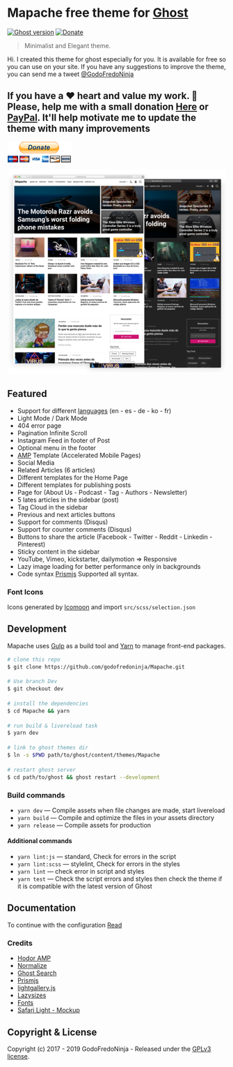 # Mapache free theme for [Ghost](https://github.com/tryghost/ghost/)

[![Ghost version](https://img.shields.io/badge/Ghost-3.x-brightgreen.svg)](https://github.com/TryGhost/Ghost)
[![Donate](https://img.shields.io/badge/donate-paypal-blue.svg)](https://www.paypal.me/godofredoninja)

> Minimalist and Elegant theme.

Hi. I created this theme for ghost especially for you.
It is available for free so you can use on your site. If you have any suggestions to improve the theme,  you can send me a tweet [@GodoFredoNinja](https://goo.gl/y3aivK)

## If you have a :heart: heart and value my work. :pray: Please, help me with a small donation [Here](https://www.paypal.com/cgi-bin/webscr?cmd=_s-xclick&hosted_button_id=4H53Q4RTPSFQW&source=url) or [PayPal](https://www.paypal.me/godofredoninja). It'll help motivate me to update the theme with many improvements

[![donate](./donate.gif)](https://www.paypal.me/godofredoninja)

![mapache theme for ghost](./screenshot.png)

## Featured

- Support for different [languages](http://themes.ghost.org/docs/i18n#section-how-to-add-any-language) (en - es - de - ko - fr)
- Light Mode / Dark Mode
- 404 error page
- Pagination Infinite Scroll
- Instagram Feed in footer of Post
- Optional menu in the footer
- [AMP](https://github.com/godofredoninja/Hodor-AMP-Template-for-Ghost) Template (Accelerated Mobile Pages)
- Social Media
- Related Articles (6 articles)
- Different templates for the Home Page
- Different templates for publishing posts
- Page for (About Us - Podcast - Tag - Authors - Newsletter)
- 5 lates articles in the sidebar (post)
- Tag Cloud in the sidebar
- Previous and next articles buttons
- Support for comments (Disqus)
- Support for counter comments (Disqus)
- Buttons to share the article (Facebook - Twitter - Reddit - Linkedin - Pinterest)
- Sticky content in the sidebar
- YouTube, Vimeo, kickstarter, dailymotion => Responsive
- Lazy image loading for better performance only in backgrounds
- Code syntax [Prismjs](http://prismjs.com/index.html#languages-list) Supported all syntax.

### Font Icons

Icons generated by [Icomoon](https://icomoon.io/app/#/select) and import  `src/scss/selection.json`

## Development

Mapache uses [Gulp](https://gulpjs.com/) as a build tool and [Yarn](https://yarnpkg.com/) to manage front-end packages.

```bash
# clone this repo
$ git clone https://github.com/godofredoninja/Mapache.git

# Use branch Dev
$ git checkout dev

# install the dependencies
$ cd Mapache && yarn

# run build & livereload task
$ yarn dev

# link to ghost themes dir
$ ln -s $PWD path/to/ghost/content/themes/Mapache

# restart ghost server
$ cd path/to/ghost && ghost restart --development
```

### Build commands

- `yarn dev` — Compile assets when file changes are made, start livereload
- `yarn build` — Compile and optimize the files in your assets directory
- `yarn release` — Compile assets for production

#### Additional commands

- `yarn lint:js` — standard, Check for errors in the script
- `yarn lint:scss` — stylelint, Check for errors in the styles
- `yarn lint` — check error in script and styles
- `yarn test` — Check the script errors and styles then check the theme if it is compatible with the latest version of Ghost

## Documentation

To continue with the configuration [Read](https://github.com/GodoFredoNinja/Mapache)

### Credits

- [Hodor AMP](https://github.com/godofredoninja/Hodor-AMP-Ghost)
- [Normalize](https://necolas.github.io/normalize.css/)
- [Ghost Search](https://github.com/HauntedThemes/ghost-search)
- [Prismjs](http://prismjs.com/)
- [lightgallery.js](https://github.com/sachinchoolur/lightgallery.js/)
- [Lazysizes](https://github.com/aFarkas/lazysizes)
- [Fonts](https://fonts.googleapis.com/css?family=Merriweather:300i,400,700|Roboto|Roboto+Mono:300i,400,500,700)
- [Safari Light - Mockup](https://www.uplabs.com/posts/safari-light-version)

## Copyright & License

Copyright (c) 2017 - 2019 GodoFredoNinja - Released under the [GPLv3 license](LICENSE).
